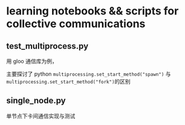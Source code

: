 # learning notebooks && scripts for collective communications

## test_multiprocess.py
用 gloo 通信库为例，

主要探讨了 python `multiprocessing.set_start_method("spawn")` 与 ``multiprocessing.set_start_method("fork")``的区别

## single_node.py
单节点下卡间通信实现与测试